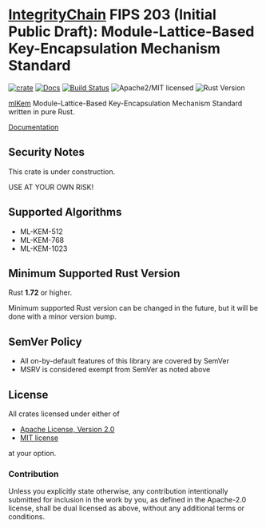 # [IntegrityChain] FIPS 203 (Initial Public Draft): Module-Lattice-Based Key-Encapsulation Mechanism Standard

[![crate][crate-image]][crate-link]
[![Docs][docs-image]][docs-link]
[![Build Status][build-image]][build-link]
![Apache2/MIT licensed][license-image]
![Rust Version][rustc-image]

[mlKem] Module-Lattice-Based Key-Encapsulation Mechanism Standard written in pure Rust.

[Documentation][docs-link]

## Security Notes

This crate is under construction.

USE AT YOUR OWN RISK!

## Supported Algorithms

- ML-KEM-512
- ML-KEM-768
- ML-KEM-1023

## Minimum Supported Rust Version

Rust **1.72** or higher.

Minimum supported Rust version can be changed in the future, but it will be
done with a minor version bump.

## SemVer Policy

- All on-by-default features of this library are covered by SemVer
- MSRV is considered exempt from SemVer as noted above

## License

All crates licensed under either of

* [Apache License, Version 2.0](http://www.apache.org/licenses/LICENSE-2.0)
* [MIT license](http://opensource.org/licenses/MIT)

at your option.

### Contribution

Unless you explicitly state otherwise, any contribution intentionally submitted
for inclusion in the work by you, as defined in the Apache-2.0 license, shall be
dual licensed as above, without any additional terms or conditions.

[//]: # (badges)

[crate-image]: https://buildstats.info/crate/ml-kem-rs

[crate-link]: https://crates.io/crates/ml-kem-rs

[docs-image]: https://docs.rs/ml-kem-rs/badge.svg

[docs-link]: https://docs.rs/ml-kem-rs/

[build-image]: https://github.com/integritychain/ml-kem-rs/workflows/ml-kem-rs/badge.svg?branch=master&event=push

[build-link]: https://github.com/integritychain/ml-kem-rs/actions?query=workflow%3Aml-kem-rs

[license-image]: https://img.shields.io/badge/license-Apache2.0/MIT-blue.svg

[rustc-image]: https://img.shields.io/badge/rustc-1.72+-blue.svg

[//]: # (general links)

[IntegrityChain]: https://github.com/integritychain/

[mlKem]: https://csrc.nist.gov/pubs/fips/203/ipd
